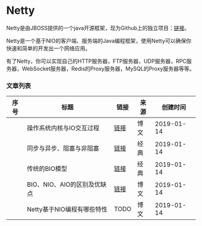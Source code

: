 
# Netty

Netty是由JBOSS提供的一个java开源框架，现为Github上的独立项目：[链接](https://github.com/netty/netty)。

Netty是一个基于NIO的客户端、服务端的Java编程框架，使用Netty可以确保你快速和简单的开发出一个网络应用。

有了Netty，你可以实现自己的HTTP服务器，FTP服务器，UDP服务器，RPC服务器，WebSocket服务器，Redis的Proxy服务器，MySQL的Proxy服务器等等。  

### 文章列表

|序号|标题|链接|来源|创建时间|
|--|--|--|--|--|
||操作系统内核与IO交互过程|[链接](操作系统内核与IO交互过程)|博文|2019-01-14|
||同步与异步、阻塞与非阻塞|[链接](同步与异步_阻塞与非阻塞)|经典|2019-01-14|
||传统的BIO模型|[链接](传统的BIO模型)|经典|2019-01-14|
||BIO、NIO、AIO的区别及优缺点|[链接](BIO_NIO_AIO的区别及优缺点)|博文|2019-01-14|
||Netty基于NIO编程有哪些特性|TODO|博文|2019-01-14|
